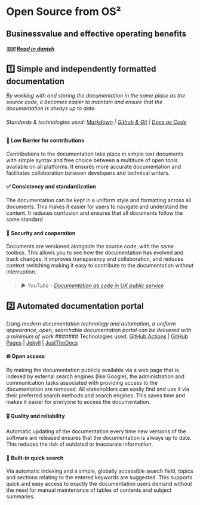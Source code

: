 # Open Source from OS²

## Businessvalue and effective operating benefits

##### 🇩🇰 [Read in danish](../docs/values_and_rationale_da.md)

## 1️⃣ Simple and independently formatted documentation
_By working with and storing the documentation in the same place as the source code, it becomes easier to maintain and ensure that the documentation is always up to date._
###### Standards & technologies used: [Markdown]() | [Github & Git](https://docs.github.com/en/get-started/start-your-journey/about-github-and-git) | [Docs as Code](https://www.writethedocs.org/guide/docs-as-code/)

#### 🎁 Low Barrier for contributions
Contributions to the documentation take place in simple text documents with simple syntax and free choice between a multitude of open tools available on all platforms. It ensures more accurate documentation and facilitates collaboration between developers and technical writers.

#### ✅ Consistency and standardization
The documentation can be kept in a uniform style and formatting across all documents. This makes it easier for users to navigate and understand the content.
It reduces confusion and ensures that all documents follow the same standard

#### 🔀 Security and cooperation
Documents are versioned alongside the source code, with the same toolbox. This allows you to see how the documentation has evolved and track changes. It improves transparency and collaboration, and reduces context switching making it easy to contribute to the documentation without interruption.

> ###### ▶️ YouTube - [Documentation as code in UK public service](https://www.youtube.com/watch?v=Ql9Il7tssik)


## 2️⃣ Automated documentation portal
_Using modern documentation technology and automation, a uniform appearance, open, searchable documentation portal can be delivered with a minimum of work_
####### Technologies used: [GitHub Actions](https://docs.github.com/en/actions/learn-github-actions/understanding-github-actions) | [GitHub Pages]() | [Jekyll]() | [JustTheDocs](https://just-the-docs.github.io/just-the-docs/)

#### 🌐 Open access
By making the documentation publicly available via a web page that is indexed by external search engines (like Google), the administration and communication tasks associated with providing access to the documentation are removed. All stakeholders can easily find and use it via their preferred search methods and search engines. This saves time and makes it easier for everyone to access the documentation.

#### :medal_military: Quality and reliability
Automatic updating of the documentation every time new versions of the software are released ensures that the documentation is always up to date. This reduces the risk of outdated or inaccurate information.

#### 🔎 Built-in quick search
Via automatic indexing and a simple, globally accessible search field, topics and sections relating to the entered keywords are suggested.
This supports quick and easy access to exactly the documentation users demand without the need for manual maintenance of tables of contents and subject summaries.
